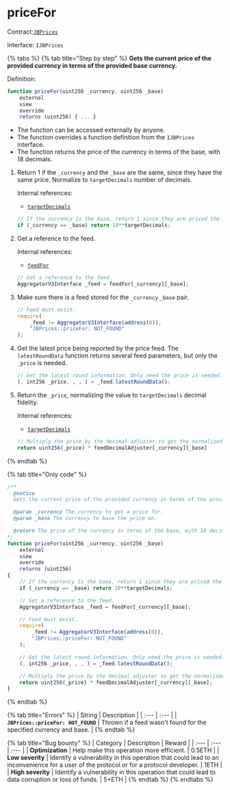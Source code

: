 # priceFor

Contract:[`JBPrices`](../)​‌

Interface: `IJBPrices`

{% tabs %}
{% tab title="Step by step" %}
**Gets the current price of the provided currency in terms of the provided base currency.**  
  
Definition:

```javascript
function priceFor(uint256 _currency, uint256 _base)
    external
    view
    override
    returns (uint256) { ... }
```

* The function can be accessed externally by anyone. 
* The function overrides a function definition from the `IJBPrices` interface.
* The function returns the price of the currency in terms of the base, with 18 decimals.

1. Return 1 if the `_currency` and the `_base` are the same, since they have the same price. Normalize to `targetDecimals` number of decimals.  


   Internal references:

   * [`targetDecimals`](../properties/targetdecimals.md)

   ```javascript
   // If the currency is the base, return 1 since they are priced the same.
   if (_currency == _base) return 10**targetDecimals;
   ```

2. Get a reference to the feed.  


   Internal references:

   * [`feedFor`](../properties/targetdecimals.md)

   ```javascript
   // Get a reference to the feed.
   AggregatorV3Interface _feed = feedFor[_currency][_base];
   ```

3. Make sure there is a feed stored for the `_currency` `_base` pair.

   ```javascript
   // Feed must exist.
   require(
       _feed != AggregatorV3Interface(address(0)),
       "JBPrices::priceFor: NOT_FOUND"
   );
   ```

4. Get the latest price being reported by the price feed. The `latestRoundData` function returns several feed parameters, but only the `_price` is needed.

   ```javascript
   // Get the latest round information. Only need the price is needed.
   (, int256 _price, , , ) = _feed.latestRoundData();
   ```

5. Return the `_price`, normalizing the value to `targetDecimals` decimal fidelity.  


   Internal references:

   * [`targetDecimals`](../properties/targetdecimals.md)

   ```javascript
   // Multiply the price by the decimal adjuster to get the normalized result.
   return uint256(_price) * feedDecimalAdjuster[_currency][_base]
   ```
{% endtab %}

{% tab title="Only code" %}
```javascript
/** 
  @notice 
  Gets the current price of the provided currency in terms of the provided base currency.

  @param _currency The currency to get a price for.
  @param _base The currency to base the price on.

  @return The price of the currency in terms of the base, with 18 decimals.
*/
function priceFor(uint256 _currency, uint256 _base)
    external
    view
    override
    returns (uint256)
{
    // If the currency is the base, return 1 since they are priced the same.
    if (_currency == _base) return 10**targetDecimals;

    // Get a reference to the feed.
    AggregatorV3Interface _feed = feedFor[_currency][_base];

    // Feed must exist.
    require(
        _feed != AggregatorV3Interface(address(0)),
        "JBPrices::priceFor: NOT_FOUND"
    );

    // Get the latest round information. Only need the price is needed.
    (, int256 _price, , , ) = _feed.latestRoundData();

    // Multiply the price by the decimal adjuster to get the normalized result.
    return uint256(_price) * feedDecimalAdjuster[_currency][_base];
}
```
{% endtab %}

{% tab title="Errors" %}
| String | Description |
| :--- | :--- |
| **`JBPrices::priceFor: NOT_FOUND`** | Thrown if a feed wasn't found for the specified currency and base. |
{% endtab %}

{% tab title="Bug bounty" %}
| Category | Description | Reward |
| :--- | :--- | :--- |
| **Optimization** | Help make this operation more efficient. | 0.5ETH |
| **Low severity** | Identify a vulnerability in this operation that could lead to an inconvenience for a user of the protocol or for a protocol developer. | 1ETH |
| **High severity** | Identify a vulnerability in this operation that could lead to data corruption or loss of funds. | 5+ETH |
{% endtab %}
{% endtabs %}


